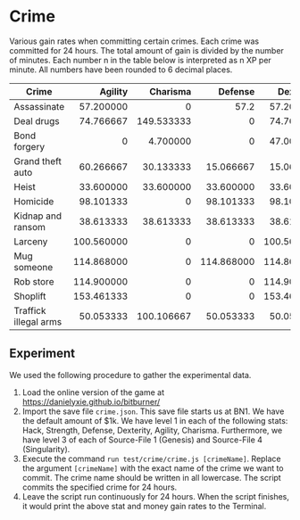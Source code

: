 # Crime

Various gain rates when committing certain crimes.  Each crime was committed
for 24 hours.  The total amount of gain is divided by the number of minutes.
Each number n in the table below is interpreted as n XP per minute.  All
numbers have been rounded to 6 decimal places.

| Crime                 | Agility    | Charisma   | Defense    | Dexterity  | Hack      | Karma      | Money      | Strength  |
|-----------------------|-----------:|-----------:|-----------:|-----------:|----------:|-----------:|-----------:|----------:|
| Assassinate           | 57.200000  | 0          | 57.2       | 57.200000  | 0         | -0.744792  | 501333.33  | 57.2      |
| Deal drugs            | 74.766667  | 149.533333 | 0          | 74.766667  | 0         | -2.920573  | 889066.67  | 0         |
| Bond forgery          | 0          | 4.700000   | 0          | 47.000000  | 31.333333 | -0.012240  | 556000.00  | 0         |
| Grand theft auto      | 60.266667  | 30.133333  | 15.066667  | 15.066667  | 0         | -1.471354  | 291555.56  | 15.066667 |
| Heist                 | 33.600000  | 33.600000  | 33.600000  | 33.600000  | 33.600000 | -0.437500  | 853333.33  | 33.600000 |
| Homicide              | 98.101333  | 0          | 98.101333  | 98.101333  | 0         | -57.481250 | 1087520.00 | 98.101333 |
| Kidnap and ransom     | 38.613333  | 38.613333  | 38.613333  | 38.613333  | 0         | -1.131250  | 390400.00  | 38.613333 |
| Larceny               | 100.560000 | 0          | 0          | 100.560000 | 75.420000 | -0.982031  | 666311.11  | 0         |
| Mug someone           | 114.868000 | 0          | 114.868000 | 114.868000 | 0         | -3.739193  | 688544.00  | 114.86800 |
| Rob store             | 114.900000 | 0          | 0          | 114.900000 | 76.600000 | -0.498698  | 510222.22  | 0         |
| Shoplift              | 153.461333 | 0          | 0          | 153.461333 | 0         | -2.997292  | 575306.67  | 0         |
| Traffick illegal arms | 50.053333  | 100.106667 | 50.053333  | 50.053333  | 0         | -0.977604  | 617066.67  | 50.053333 |

## Experiment

We used the following procedure to gather the experimental data.

1. Load the online version of the game at https://danielyxie.github.io/bitburner/
1. Import the save file `crime.json`.  This save file starts us at BN1.  We
   have the default amount of $1k.  We have level 1 in each of the following
   stats: Hack, Strength, Defense, Dexterity, Agility, Charisma.  Furthermore,
   we have level 3 of each of Source-File 1 (Genesis) and Source-File 4
   (Singularity).
1. Execute the command `run test/crime/crime.js [crimeName]`.  Replace the
   argument `[crimeName]` with the exact name of the crime we want to commit.
   The crime name should be written in all lowercase.  The script commits the
   specified crime for 24 hours.
1. Leave the script run continuously for 24 hours.  When the script finishes,
   it would print the above stat and money gain rates to the Terminal.
